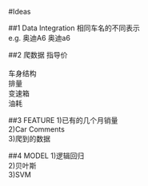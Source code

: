 #Ideas

##1 Data Integration
相同车名的不同表示</br>
e.g. 奥迪A6 奥迪a6


##2 爬数据
指导价</br>	
车身结构</br>
排量</br>	
变速箱</br>
油耗</br>


##3 FEATURE
1)已有的几个月销量</br>
2)Car Comments</br>
3)爬到的数据</br>

##4 MODEL
1)逻辑回归</br>
2)贝叶斯</br>
3)SVM</br>
